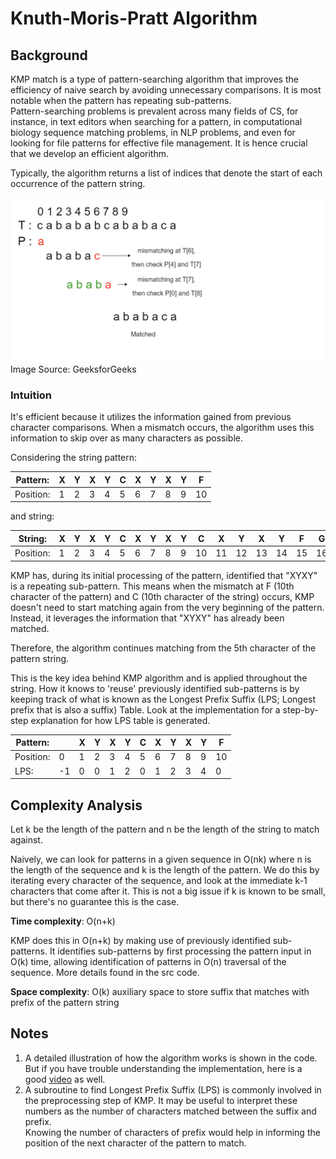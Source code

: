 # Knuth-Moris-Pratt Algorithm

## Background
KMP match is a type of pattern-searching algorithm that improves the efficiency of naive search by avoiding unnecessary
comparisons. It is most notable when the pattern has repeating sub-patterns.
<br>
Pattern-searching problems is prevalent across many fields of CS, for instance,
in text editors when searching for a pattern, in computational biology sequence matching problems,
in NLP problems, and even for looking for file patterns for effective file management.
It is hence crucial that we develop an efficient algorithm.

Typically, the algorithm returns a list of indices that denote the start of each occurrence of the pattern string.

![KMP](../../../../../docs/assets/images/kmp.png)
Image Source: GeeksforGeeks

### Intuition
It's efficient because it utilizes the information gained from previous character comparisons. When a mismatch occurs, 
the algorithm uses this information to skip over as many characters as possible.

Considering the string pattern: 

Pattern:| X | Y | X | Y | C | X | Y | X | Y | F |
|-------|---|---|---|---|---|---|---|---|---|---|
Position:| 1 | 2 | 3 | 4 | 5 | 6 | 7 | 8 | 9 | 10|

and string: 

String:  | X | Y | X | Y | C | X | Y | X | Y | C | X | Y | X | Y | F | G | A | B | C |
|--------|---|---|---|---|---|---|---|---|---|---|---|---|---|---|---|---|---|---|---|
Position:| 1 | 2 | 3 | 4 | 5 | 6 | 7 | 8 | 9 | 10| 11| 12| 13| 14| 15| 16| 17| 18| 19|

KMP has, during its initial processing of the pattern, identified that "XYXY" is a repeating sub-pattern. 
This means when the mismatch at F (10th character of the pattern) and C (10th character of the string) occurs, 
KMP doesn't need to start matching again from the very beginning of the pattern. <br>
Instead, it leverages the information that "XYXY" has already been matched.

Therefore, the algorithm continues matching from the 5th character of the pattern string.

This is the key idea behind KMP algorithm and is applied throughout the string. 
How it knows to 'reuse' previously identified sub-patterns is by keeping 
track of what is known as the Longest Prefix Suffix (LPS; Longest prefix that is also a suffix) Table. Look at the 
implementation for a step-by-step explanation for how LPS table is generated.

Pattern: |   | X | Y | X | Y | C | X | Y | X | Y | F |
|--------|---|---|---|---|---|---|---|---|---|---|---|
Position:| 0 | 1 | 2 | 3 | 4 | 5 | 6 | 7 | 8 | 9 | 10|
LPS:     | -1| 0 | 0 | 1 | 2 | 0 | 1 | 2 | 3 | 4 | 0 | 

## Complexity Analysis
Let k be the length of the pattern and n be the length of the string to match against.

Naively, we can look for patterns in a given sequence in O(nk) where n is the length of the sequence and k
is the length of the pattern. We do this by iterating every character of the sequence, and look at the
immediate k-1 characters that come after it. This is not a big issue if k is known to be small, but there's
no guarantee this is the case.

**Time complexity**: O(n+k)

KMP does this in O(n+k) by making use of previously identified sub-patterns. It identifies sub-patterns
by first processing the pattern input in O(k) time, allowing identification of patterns in
O(n) traversal of the sequence. More details found in the src code.

**Space complexity**: O(k) auxiliary space to store suffix that matches with prefix of the pattern string

## Notes
1. A detailed illustration of how the algorithm works is shown in the code.
But if you have trouble understanding the implementation,
here is a good [video](https://www.youtube.com/watch?v=EL4ZbRF587g) as well. 
2. A subroutine to find Longest Prefix Suffix (LPS) is commonly involved in the preprocessing step of KMP. 
It may be useful to interpret these numbers as the number of characters matched between the suffix and prefix. <br>
Knowing the number of characters of prefix would help in informing the position of the next character of the pattern to
match.
